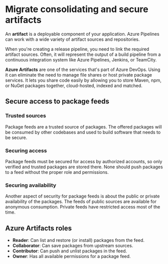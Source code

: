 # Migrate consolidating and secure artifacts
An **artifact** is a deployable component of your application. Azure Pipelines can work with a wide variety of artifact sources and repositories.

When you're creating a release pipeline, you need to link the required artifact sources. Often, it will represent the output of a build pipeline from a continuous integration system like Azure Pipelines, Jenkins, or TeamCity.

**Azure Artifacts** are one of the services that's part of Azure DevOps. Using it can eliminate the need to manage file shares or host private package services. It lets you share code easily by allowing you to store Maven, npm, or NuGet packages together, cloud-hosted, indexed and matched.

## Secure access to package feeds
### Trusted sources
Package feeds are a trusted source of packages. The offered packages will be consumed by other codebases and used to build software that needs to be secure.

### Securing access
Package feeds must be secured for access by authorized accounts, so only verified and trusted packages are stored there.
None should push packages to a feed without the proper role and permissions.

### Securing availability
Another aspect of security for package feeds is about the public or private availability of the packages.
The feeds of public sources are available for anonymous consumption.
Private feeds have restricted access most of the time.

## Azure Artifacts roles

- **Reader**: Can list and restore (or install) packages from the feed.
- **Collaborator**: Can save packages from upstream sources.
- **Contributor**: Can push and unlist packages in the feed.
- **Owner**: Has all available permissions for a package feed.